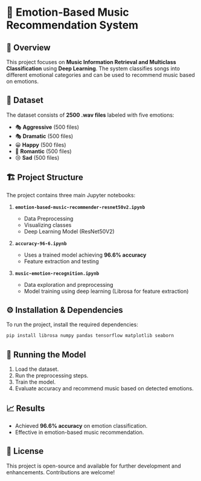 
# 🎵 Emotion-Based Music Recommendation System

## 📌 Overview
This project focuses on **Music Information Retrieval and Multiclass Classification** using **Deep Learning**. The system classifies songs into different emotional categories and can be used to recommend music based on emotions.

## 📂 Dataset
The dataset consists of **2500 .wav files** labeled with five emotions:
- 🎭 **Aggressive** (500 files)
- 🎭 **Dramatic** (500 files)
- 😀 **Happy** (500 files)
- 💖 **Romantic** (500 files)
- 😢 **Sad** (500 files)

## 🏗️ Project Structure
The project contains three main Jupyter notebooks:

1. **`emotion-based-music-recommender-resnet50v2.ipynb`**  
   - Data Preprocessing  
   - Visualizing classes  
   - Deep Learning Model (ResNet50V2)

2. **`accuracy-96-6.ipynb`**  
   - Uses a trained model achieving **96.6% accuracy**  
   - Feature extraction and testing  

3. **`music-emotion-recognition.ipynb`**  
   - Data exploration and preprocessing  
   - Model training using deep learning (Librosa for feature extraction)  

## ⚙️ Installation & Dependencies
To run the project, install the required dependencies:

```bash
pip install librosa numpy pandas tensorflow matplotlib seaborn
```

## 🚀 Running the Model
1. Load the dataset.
2. Run the preprocessing steps.
3. Train the model.
4. Evaluate accuracy and recommend music based on detected emotions.

## 📈 Results
- Achieved **96.6% accuracy** on emotion classification.
- Effective in emotion-based music recommendation.

## 📜 License
This project is open-source and available for further development and enhancements. Contributions are welcome!

